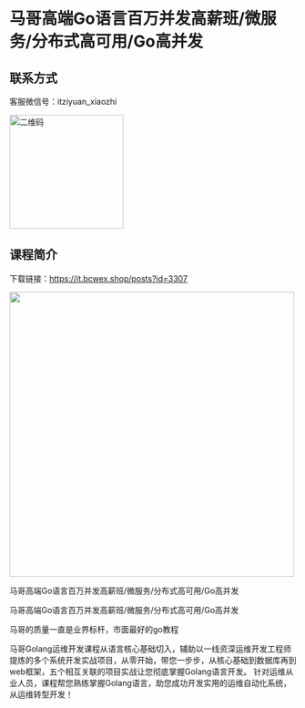 # 马哥高端Go语言百万并发高薪班/微服务/分布式高可用/Go高并发

## 联系方式

客服微信号：itziyuan_xiaozhi

<img src="https://ziyuanyun.oss-cn-guangzhou.aliyuncs.com/common/20240614073449/666b82192834a.jpg" width="200" height="200" alt="二维码">

## 课程简介

下载链接：https://it.bcwex.shop/posts?id=3307

<img src="https://ziyuanyun.oss-cn-guangzhou.aliyuncs.com/yun/20240515185119/664493a7a41bc.jpg" width="500" alt="">

  马哥高端Go语言百万并发高薪班/微服务/分布式高可用/Go高并发

 马哥高端Go语言百万并发高薪班/微服务/分布式高可用/Go高并发



 马哥的质量一直是业界标杆，市面最好的go教程

 马哥Golang运维开发课程从语言核心基础切入，辅助以一线资深运维开发工程师提炼的多个系统开发实战项目，从零开始，带您一步步，从核心基础到数据库再到web框架，五个相互关联的项目实战让您彻底掌握Golang语言开发。 针对运维从业人员，课程帮您熟练掌握Golang语言，助您成功开发实用的运维自动化系统，从运维转型开发！

  